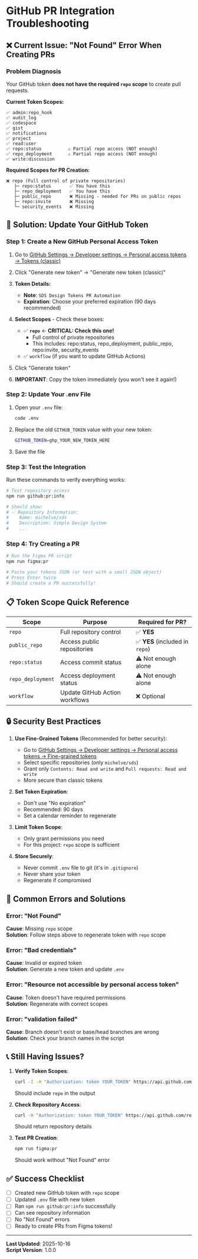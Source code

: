 # GitHub PR Integration Troubleshooting

## ❌ Current Issue: "Not Found" Error When Creating PRs

### Problem Diagnosis

Your GitHub token **does not have the required `repo` scope** to create pull requests.

**Current Token Scopes:**
```
✅ admin:repo_hook
✅ audit_log
✅ codespace
✅ gist
✅ notifications
✅ project
✅ read:user
✅ repo:status          ⚠️ Partial repo access (NOT enough)
✅ repo_deployment      ⚠️ Partial repo access (NOT enough)
✅ write:discussion
```

**Required Scopes for PR Creation:**
```
❌ repo (Full control of private repositories)
   ├─ repo:status       ✅ You have this
   ├─ repo_deployment   ✅ You have this  
   ├─ public_repo       ❌ Missing - needed for PRs on public repos
   ├─ repo:invite       ❌ Missing
   └─ security_events   ❌ Missing
```

## 🔧 Solution: Update Your GitHub Token

### Step 1: Create a New GitHub Personal Access Token

1. Go to [GitHub Settings → Developer settings → Personal access tokens → Tokens (classic)](https://github.com/settings/tokens)

2. Click "Generate new token" → "Generate new token (classic)"

3. **Token Details:**
   - **Note**: `SDS Design Tokens PR Automation`
   - **Expiration**: Choose your preferred expiration (90 days recommended)

4. **Select Scopes** - Check these boxes:
   - ✅ **`repo`** ← **CRITICAL: Check this one!**
     - Full control of private repositories
     - This includes: repo:status, repo_deployment, public_repo, repo:invite, security_events
   - ✅ `workflow` (if you want to update GitHub Actions)

5. Click "Generate token"

6. **IMPORTANT**: Copy the token immediately (you won't see it again!)

### Step 2: Update Your .env File

1. Open your `.env` file:
   ```bash
   code .env
   ```

2. Replace the old `GITHUB_TOKEN` value with your new token:
   ```bash
   GITHUB_TOKEN=ghp_YOUR_NEW_TOKEN_HERE
   ```

3. Save the file

### Step 3: Test the Integration

Run these commands to verify everything works:

```bash
# Test repository access
npm run github:pr:info

# Should show:
# ✅ Repository Information:
#    Name: michelve/sds
#    Description: Simple Design System
#    ...
```

### Step 4: Try Creating a PR

```bash
# Run the Figma PR script
npm run figma:pr

# Paste your tokens JSON (or test with a small JSON object)
# Press Enter twice
# Should create a PR successfully!
```

## 📋 Token Scope Quick Reference

| Scope | Purpose | Required for PR? |
|-------|---------|------------------|
| `repo` | Full repository control | ✅ **YES** |
| `public_repo` | Access public repositories | ✅ **YES** (included in `repo`) |
| `repo:status` | Access commit status | ⚠️ Not enough alone |
| `repo_deployment` | Access deployment status | ⚠️ Not enough alone |
| `workflow` | Update GitHub Action workflows | ❌ Optional |

## 🔒 Security Best Practices

1. **Use Fine-Grained Tokens** (Recommended for better security):
   - Go to [GitHub Settings → Developer settings → Personal access tokens → Fine-grained tokens](https://github.com/settings/personal-access-tokens/new)
   - Select specific repositories (only `michelve/sds`)
   - Grant only `Contents: Read and write` and `Pull requests: Read and write`
   - More secure than classic tokens

2. **Set Token Expiration**:
   - Don't use "No expiration"
   - Recommended: 90 days
   - Set a calendar reminder to regenerate

3. **Limit Token Scope**:
   - Only grant permissions you need
   - For this project: `repo` scope is sufficient

4. **Store Securely**:
   - Never commit `.env` file to git (it's in `.gitignore`)
   - Never share your token
   - Regenerate if compromised

## 🐛 Common Errors and Solutions

### Error: "Not Found"
**Cause**: Missing `repo` scope  
**Solution**: Follow steps above to regenerate token with `repo` scope

### Error: "Bad credentials"
**Cause**: Invalid or expired token  
**Solution**: Generate a new token and update `.env`

### Error: "Resource not accessible by personal access token"
**Cause**: Token doesn't have required permissions  
**Solution**: Regenerate with correct scopes

### Error: "validation failed"
**Cause**: Branch doesn't exist or base/head branches are wrong  
**Solution**: Check your branch names in the script

## 📞 Still Having Issues?

1. **Verify Token Scopes**:
   ```bash
   curl -I -H "Authorization: token YOUR_TOKEN" https://api.github.com/user | grep x-oauth-scopes
   ```
   Should include `repo` in the output

2. **Check Repository Access**:
   ```bash
   curl -H "Authorization: token YOUR_TOKEN" https://api.github.com/repos/michelve/sds
   ```
   Should return repository details

3. **Test PR Creation**:
   ```bash
   npm run figma:pr
   ```
   Should work without "Not Found" error

## ✅ Success Checklist

- [ ] Created new GitHub token with `repo` scope
- [ ] Updated `.env` file with new token
- [ ] Ran `npm run github:pr:info` successfully
- [ ] Can see repository information
- [ ] No "Not Found" errors
- [ ] Ready to create PRs from Figma tokens!

---

**Last Updated**: 2025-10-16  
**Script Version**: 1.0.0

